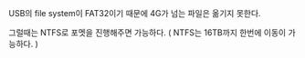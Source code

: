 USB의 file system이 FAT32이기 때문에 4G가 넘는 파일은 옮기지 못한다.

그럴때는 NTFS로 포멧을 진행해주면 가능하다. ( NTFS는 16TB까지 한번에 이동이 가능하다. ) 
